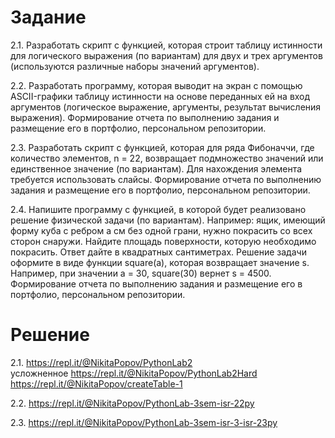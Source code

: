 # Задание

2.1. Разработать скрипт с функцией, которая строит таблицу истинности для логического выражения (по вариантам) для двух и трех аргументов (используются различные наборы значений аргументов). 

2.2. Разработать программу, которая выводит на экран с помощью ASCII-графики таблицу истинности на основе переданных ей на вход аргументов (логическое выражение, аргументы, результат вычисления выражения). Формирование отчета по выполнению задания и размещение его в портфолио, персональном репозитории. 

2.3. Разработать скрипт с функцией, которая для ряда Фибоначчи, где количество элементов, n = 22, возвращает подмножество значений или единственное значение (по вариантам). Для нахождения элемента требуется использовать слайсы. Формирование отчета по выполнению задания и размещение его в портфолио, персональном репозитории. 

2.4. Напишите программу с функцией, в которой будет реализовано решение физической задачи (по вариантам). Например: ящик, имеющий форму куба с ребром a см без одной грани, нужно покрасить со всех сторон снаружи. Найдите площадь поверхности, которую необходимо покрасить. Ответ дайте в квадратных сантиметрах. Решение задачи оформите в виде функции square(a), которая возвращает значение s. Например, при значении a = 30, square(30) вернет s = 4500. Формирование отчета по выполнению задания и размещение его в портфолио, персональном репозитории.

# Решение

2.1. https://repl.it/@NikitaPopov/PythonLab2   
усложненное https://repl.it/@NikitaPopov/PythonLab2Hard  
      https://repl.it/@NikitaPopov/createTable-1  
      
2.2. https://repl.it/@NikitaPopov/PythonLab-3sem-isr-22py  

2.3. https://repl.it/@NikitaPopov/PythonLab-3sem-isr-3-isr-23py
